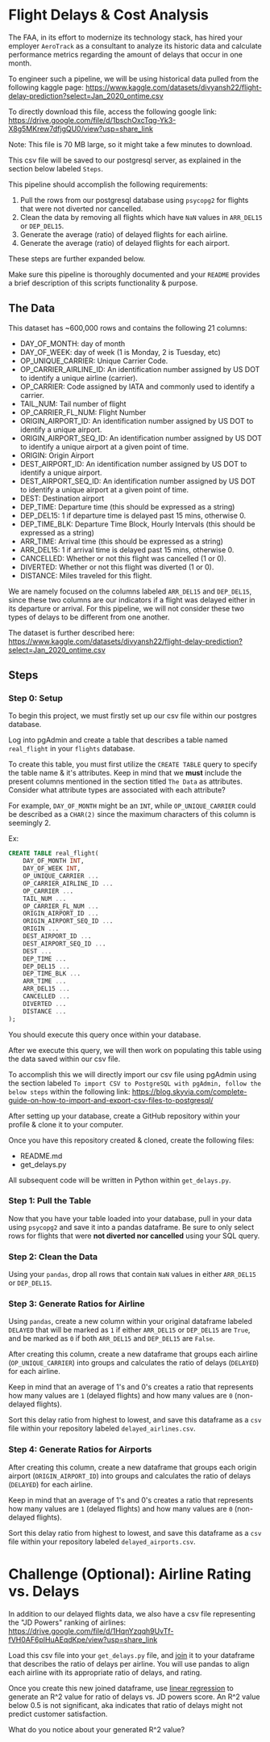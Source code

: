 # Flight Delays & Cost Analysis

The FAA, in its effort to modernize its technology stack, has hired your employer `AeroTrack` as a consultant to analyze its historic data and calculate performance metrics regarding the amount of delays that occur in one month.

To engineer such a pipeline, we will be using historical data pulled from the following kaggle page: https://www.kaggle.com/datasets/divyansh22/flight-delay-prediction?select=Jan_2020_ontime.csv 

To directly download this file, access the following google link: https://drive.google.com/file/d/1bschOxcTqg-Yk3-X8g5MKrew7dfjgQU0/view?usp=share_link 

Note: This file is 70 MB large, so it might take a few minutes to download. 

This csv file will be saved to our postgresql server, as explained in the section below labeled `Steps`. 

This pipeline should accomplish the following requirements: 
1. Pull the rows from our postgresql database using `psycopg2` for flights that were not diverted nor cancelled.
2. Clean the data by removing all flights which have `NaN` values in `ARR_DEL15` or `DEP_DEL15`.
3. Generate the average (ratio) of delayed flights for each airline.
4. Generate the average (ratio) of delayed flights for each airport.

These steps are further expanded below.

Make sure this pipeline is thoroughly documented and your `README` provides a brief description of this scripts functionality & purpose.

## The Data

This dataset has ~600,000 rows and contains the following 21 columns:
* DAY_OF_MONTH: day of month
* DAY_OF_WEEK: day of week (1 is Monday, 2 is Tuesday, etc)
* OP_UNIQUE_CARRIER: Unique Carrier Code. 
* OP_CARRIER_AIRLINE_ID: An identification number assigned by US DOT to identify a unique airline (carrier).
* OP_CARRIER: Code assigned by IATA and commonly used to identify a carrier.
* TAIL_NUM: Tail number of flight
* OP_CARRIER_FL_NUM: Flight Number
* ORIGIN_AIRPORT_ID: An identification number assigned by US DOT to identify a unique airport.
* ORIGIN_AIRPORT_SEQ_ID: An identification number assigned by US DOT to identify a unique airport at a given point of time.
* ORIGIN: Origin Airport
* DEST_AIRPORT_ID: An identification number assigned by US DOT to identify a unique airport.
* DEST_AIRPORT_SEQ_ID: An identification number assigned by US DOT to identify a unique airport at a given point of time.
* DEST: Destination airport
* DEP_TIME: Departure time (this should be expressed as a string)
* DEP_DEL15: 1 if departure time is delayed past 15 mins, otherwise 0.
* DEP_TIME_BLK: Departure Time Block, Hourly Intervals (this should be expressed as a string)
* ARR_TIME: Arrival time (this should be expressed as a string)
* ARR_DEL15: 1 if arrival time is delayed past 15 mins, otherwise 0.
* CANCELLED: Whether or not this flight was cancelled (1 or 0).
* DIVERTED: Whether or not this flight was diverted (1 or 0).
* DISTANCE: Miles traveled for this flight.

We are namely focused on the columns labeled `ARR_DEL15` and `DEP_DEL15`, since these two columns are our indicators if a flight was delayed either in its departure or arrival. For this pipeline, we will not consider these two types of delays to be different from one another.

The dataset is further described here: https://www.kaggle.com/datasets/divyansh22/flight-delay-prediction?select=Jan_2020_ontime.csv 

## Steps

### Step 0: Setup

To begin this project, we must firstly set up our csv file within our postgres database.

Log into pgAdmin and create a table that describes a table named `real_flight` in your `flights` database.

To create this table, you must first utilize the `CREATE TABLE` query to specify the table name & it's attributes. Keep in mind that we **must** include the present columns mentioned in the section titled `The Data` as attributes. Consider what attribute types are associated with each attribute?

For example, `DAY_OF_MONTH` might be an `INT`, while `OP_UNIQUE_CARRIER` could be described as a `CHAR(2)` since the maximum characters of this column is seemingly 2. 

Ex:
```sql
CREATE TABLE real_flight(
    DAY_OF_MONTH INT,
    DAY_OF_WEEK INT,
    OP_UNIQUE_CARRIER ...
    OP_CARRIER_AIRLINE_ID ...
	OP_CARRIER ...
	TAIL_NUM ...
	OP_CARRIER_FL_NUM ...
	ORIGIN_AIRPORT_ID ...
	ORIGIN_AIRPORT_SEQ_ID ...
	ORIGIN ...
	DEST_AIRPORT_ID ...
	DEST_AIRPORT_SEQ_ID ...
	DEST ...
	DEP_TIME ...
	DEP_DEL15 ...
	DEP_TIME_BLK ...
	ARR_TIME ...
	ARR_DEL15 ...
	CANCELLED ...
	DIVERTED ...
	DISTANCE ...
);
```

You should execute this query once within your database.

After we execute this query, we will then work on populating this table using the data saved within our csv file.

To accomplish this we will directly import our csv file using pgAdmin using the section labeled `To import CSV to PostgreSQL with pgAdmin, follow the below steps` within the following link: https://blog.skyvia.com/complete-guide-on-how-to-import-and-export-csv-files-to-postgresql/ 

After setting up your database, create a GitHub repository within your profile & clone it to your computer.

Once you have this repository created & cloned, create the following files:
* README.md
* get_delays.py

All subsequent code will be written in Python within `get_delays.py`.

### Step 1: Pull the Table

Now that you have your table loaded into your database, pull in your data using `psycopg2` and save it into a pandas dataframe. Be sure to only select rows for flights that were **not diverted nor cancelled** using your SQL query.

### Step 2: Clean the Data

Using your `pandas`, drop all rows that contain `NaN` values in either `ARR_DEL15` or `DEP_DEL15`. 

### Step 3: Generate Ratios for Airline

Using `pandas`, create a new column within your original dataframe labeled `DELAYED` that will be marked as `1` if either `ARR_DEL15` or `DEP_DEL15` are `True`, and be marked as `0` if both `ARR_DEL15` and `DEP_DEL15` are `False`.

After creating this column, create a new dataframe that groups each airline (`OP_UNIQUE_CARRIER`) into groups and calculates the ratio of delays (`DELAYED`) for each airline.

Keep in mind that an average of 1's and 0's creates a ratio that represents how many values are `1` (delayed flights) and how many values are `0` (non-delayed flights).

Sort this delay ratio from highest to lowest, and save this dataframe as a `csv` file within your repository labeled `delayed_airlines.csv`.

### Step 4: Generate Ratios for Airports

After creating this column, create a new dataframe that groups each origin airport (`ORIGIN_AIRPORT_ID`) into groups and calculates the ratio of delays (`DELAYED`) for each airline.

Keep in mind that an average of 1's and 0's creates a ratio that represents how many values are `1` (delayed flights) and how many values are `0` (non-delayed flights).

Sort this delay ratio from highest to lowest, and save this dataframe as a `csv` file within your repository labeled `delayed_airports.csv`.

# Challenge (Optional): Airline Rating vs. Delays

In addition to our delayed flights data, we also have a csv file representing the "JD Powers" ranking of airlines:  https://drive.google.com/file/d/1HqnYzqqh9UvTf-fVH0AF6plHuAEqdKpe/view?usp=share_link 

Load this csv file into your `get_delays.py` file, and [join](https://pandas.pydata.org/docs/user_guide/merging.html#database-style-dataframe-or-named-series-joining-merging) it to your dataframe that describes the ratio of delays per airline. You will use pandas to align each airline with its appropriate ratio of delays, and rating.

Once you create this new joined dataframe, use [linear regression](https://pandas.pydata.org/docs/user_guide/merging.html#database-style-dataframe-or-named-series-joining-merging) to generate an R^2 value for ratio of delays vs. JD powers score. An R^2 value below 0.5 is not significant, aka indicates that ratio of delays might not predict customer satisfaction.

What do you notice about your generated R^2 value? 



